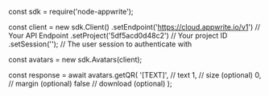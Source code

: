 const sdk = require('node-appwrite');

const client = new sdk.Client()
    .setEndpoint('https://cloud.appwrite.io/v1') // Your API Endpoint
    .setProject('5df5acd0d48c2') // Your project ID
    .setSession(''); // The user session to authenticate with

const avatars = new sdk.Avatars(client);

const response = await avatars.getQR(
    '[TEXT]', // text
    1, // size (optional)
    0, // margin (optional)
    false // download (optional)
);
